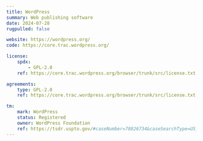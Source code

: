 ```yaml
---
title: WordPress
summary: Web publishing software
date: 2024-07-28
rugpulled: false

website: https://wordpress.org/
code: https://core.trac.wordpress.org/

license:
    spdx:
        - GPL-2.0
    ref: https://core.trac.wordpress.org/browser/trunk/src/license.txt

agreements:
    type: GPL-2.0
    ref: https://core.trac.wordpress.org/browser/trunk/src/license.txt

tm:
    mark: WordPress
    status: Registered
    owner: WordPress Foundation
    ref: https://tsdr.uspto.gov/#caseNumber=78826734&caseSearchType=US_APPLICATION&caseType=DEFAULT&searchType=statusSearch
---
```

